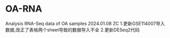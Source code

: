 # OA-RNA
Analysis RNA-Seq data of OA samples
2024.01.08 ZC
1.更新GSE114007导入数据,改正了表格两个sheet导致的数据导入不全
2.更新DESeq2代码

